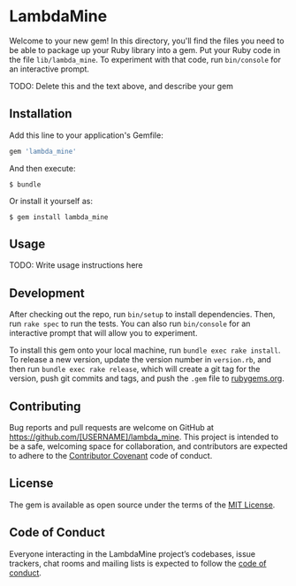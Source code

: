 # LambdaMine

Welcome to your new gem! In this directory, you'll find the files you need to be able to package up your Ruby library into a gem. Put your Ruby code in the file `lib/lambda_mine`. To experiment with that code, run `bin/console` for an interactive prompt.

TODO: Delete this and the text above, and describe your gem

## Installation

Add this line to your application's Gemfile:

```ruby
gem 'lambda_mine'
```

And then execute:

    $ bundle

Or install it yourself as:

    $ gem install lambda_mine

## Usage

TODO: Write usage instructions here

## Development

After checking out the repo, run `bin/setup` to install dependencies. Then, run `rake spec` to run the tests. You can also run `bin/console` for an interactive prompt that will allow you to experiment.

To install this gem onto your local machine, run `bundle exec rake install`. To release a new version, update the version number in `version.rb`, and then run `bundle exec rake release`, which will create a git tag for the version, push git commits and tags, and push the `.gem` file to [rubygems.org](https://rubygems.org).

## Contributing

Bug reports and pull requests are welcome on GitHub at https://github.com/[USERNAME]/lambda_mine. This project is intended to be a safe, welcoming space for collaboration, and contributors are expected to adhere to the [Contributor Covenant](http://contributor-covenant.org) code of conduct.

## License

The gem is available as open source under the terms of the [MIT License](https://opensource.org/licenses/MIT).

## Code of Conduct

Everyone interacting in the LambdaMine project’s codebases, issue trackers, chat rooms and mailing lists is expected to follow the [code of conduct](https://github.com/[USERNAME]/lambda_mine/blob/master/CODE_OF_CONDUCT.md).
